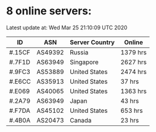 # 8 online servers:

Latest update at: Wed Mar 25 21:10:09 UTC 2020

| ID | ASN | Server Country | Online |
| -- | --- | -------------- | ------ |
| #.15CF | AS49392 | Russia | 1379 hrs |
| #.7F1D | AS63949 | Singapore | 2627 hrs |
| #.9FC3 | AS53889 | United States | 2474 hrs |
| #.E6CC | AS35913 | United States | 37 hrs |
| #.E069 | AS40065 | United States | 1363 hrs |
| #.2A79 | AS63949 | Japan | 43 hrs |
| #.F7DA | AS45102 | United States | 653 hrs |
| #.4B0A | AS20473 | Canada | 23 hrs |

